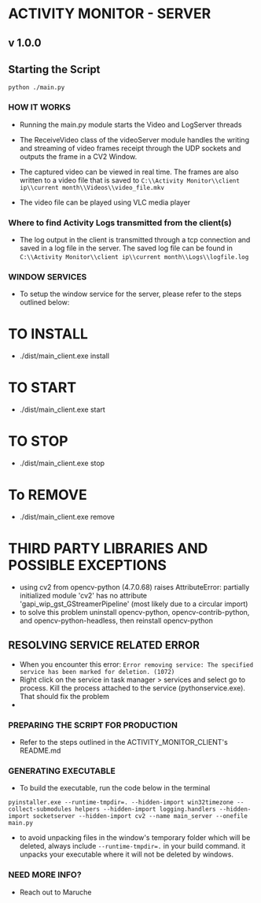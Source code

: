 
# ACTIVITY MONITOR - SERVER
## v 1.0.0

## Starting the Script
`python ./main.py`

### HOW IT WORKS
- Running the main.py module starts the Video and LogServer threads

- The ReceiveVideo class of the videoServer module handles the writing and streaming of video frames receipt through the UDP sockets and outputs the frame in a CV2 Window.

- The captured video can be viewed in real time. The frames are also written to a video file that is saved to `C:\\Activity Monitor\\client ip\\current month\\Videos\\video_file.mkv`

- The video file can be played using VLC media player

### Where to find Activity Logs transmitted from the client(s)
- The log output in the client is transmitted through a tcp connection and saved in a log file in the server. The saved log file can be found in `C:\\Activity Monitor\\client ip\\current month\\Logs\\logfile.log`

### WINDOW SERVICES

- To setup the window service for the server, please  refer to the steps outlined below:

# TO INSTALL
- ./dist/main_client.exe install

# TO START
- ./dist/main_client.exe start

# TO STOP
- ./dist/main_client.exe stop

# To REMOVE
- ./dist/main_client.exe remove


# THIRD PARTY LIBRARIES AND POSSIBLE EXCEPTIONS
- using cv2 from opencv-python (4.7.0.68) raises AttributeError: partially initialized module 'cv2' has no attribute 'gapi_wip_gst_GStreamerPipeline' (most likely due to a circular import)
- to solve this problem uninstall opencv-python, opencv-contrib-python, and opencv-python-headless, then reinstall opencv-python

## RESOLVING SERVICE RELATED ERROR
- When you encounter this error: `Error removing service: The specified service has been marked for deletion. (1072)`
- Right click on the service in task manager > services and select go to process. Kill the process attached to the service (pythonservice.exe). That should fix the problem
- 
### PREPARING THE SCRIPT FOR PRODUCTION
- Refer to the steps outlined in the ACTIVITY_MONITOR_CLIENT's README.md

### GENERATING EXECUTABLE
- To build the executable, run the code below in the terminal

`pyinstaller.exe --runtime-tmpdir=. --hidden-import win32timezone --collect-submodules helpers --hidden-import logging.handlers --hidden-import socketserver --hidden-import cv2 --name main_server --onefile main.py`

- to avoid unpacking files in the window's temporary folder which will be deleted, always include `--runtime-tmpdir=.` in your build command. it unpacks your executable where it will not be deleted by windows.

### NEED MORE INFO?
- Reach out to Maruche